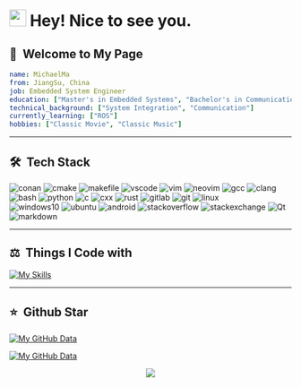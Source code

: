 <h1><img src="https://emojis.slackmojis.com/emojis/images/1643515259/12806/meow_attention.png?1643515259" width="30"/> Hey! Nice to see you.</h1>

## 🕺 &nbsp;Welcome to My Page

```yaml
name: MichaelMa
from: JiangSu, China
job: Embedded System Engineer
education: ["Master's in Embedded Systems", "Bachelor's in Communication"]
technical_background: ["System Integration", "Communication"]
currently_learning: ["ROS"]
hobbies: ["Classic Movie", "Classic Music"]
```
---

## 🛠️ &nbsp;Tech Stack

<p>
  <img alt="conan"            src="https://img.shields.io/badge/-conan-blue?logo=conan" />
  <img alt="cmake"            src="https://img.shields.io/badge/-CMake-darkgreen?logo=cmake" />
  <img alt="makefile"         src="https://img.shields.io/badge/-makefile-green?logo=gnu" />
  <img alt="vscode"           src="https://img.shields.io/badge/-vscode-blue?logo=microsoft" />
  <img alt="vim"              src="https://img.shields.io/badge/-Vim-green?logo=vim" />
  <img alt="neovim"           src="https://img.shields.io/badge/-Neovim-darkgreen?logo=neovim" />
  <img alt="gcc"              src="https://img.shields.io/badge/-Gcc-gray?logo=gnu" />
  <img alt="clang"            src="https://img.shields.io/badge/-clang-gray?logo=llvm" /><br>
  <img alt="bash"             src="https://img.shields.io/badge/-bash-gray?logo=shell" />
  <img alt="python"           src="https://img.shields.io/badge/-python-darkblue?logo=python" />
  <img alt="c"                src="https://img.shields.io/badge/-c-blue?logo=c" />
  <img alt="cxx"              src="https://img.shields.io/badge/-cxx-blue?logo=c" />
  <img alt="rust"             src="https://img.shields.io/badge/-rust-orange?logo=rust" />
  <img alt="gitlab"           src="https://img.shields.io/badge/-gitlab-white?logo=gitlab" />
  <img alt="git"              src="https://img.shields.io/badge/-Git-F05032?style=flat&logo=git&logoColor=white" />
  <img alt="linux"            src="https://img.shields.io/badge/-linux-gray?logo=linux" /><br>
  <img alt="windows10"        src="https://img.shields.io/badge/-windows10-blue?logo=windows" />
  <img alt="ubuntu"           src="https://img.shields.io/badge/-ubuntu-orange?logo=ubuntu" />
  <img alt="android"          src="https://img.shields.io/badge/-android-green?logo=android" />
  <img alt="stackoverflow"    src="https://img.shields.io/badge/-stackoverflow-gray?logo=stackoverflow" />
  <img alt="stackexchange"    src="https://img.shields.io/badge/-stackexchange-lightblue?logo=stackexchange" />
  <img alt="Qt"               src="https://img.shields.io/badge/-Qt-darkgreen?logo=qt" />
  <img alt="markdown"         src="https://img.shields.io/badge/-markdown-lightgrey?logo=markdown" />
</p>

---

## ⚖️ &nbsp;Things I Code with

[![My Skills](https://skillicons.dev/icons?i=c,cpp,python,bash,cmake,vscode,vim,neovim,linux,bsd,git,github,gitlab,markdown,qt,ros,stackoverflow,&perline=8)](https://skillicons.dev)


---

## ⭐ &nbsp;Github Star

[![My GitHub Data](https://github-readme-stats.vercel.app/api?username=michaelchao&show_icons=true&theme=onedark&hide_border=true)]()

[![My GitHub Data](https://github-readme-stats.vercel.app/api/top-langs/?username=michaelchao&layout=compact&theme=onedark&hide_border=true)]()

<p align="center">
  <img src="https://capsule-render.vercel.app/api?type=waving&color=gradient&height=60&section=footer"/>
</p>
